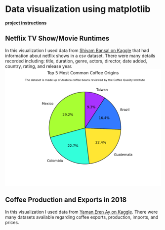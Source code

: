 # Data visualization using matplotlib #

[**project instructions** ](https://github.com/mikeizbicki/cmc-csci040/tree/2021fall/hw_02)

## Netflix TV Show/Movie Runtimes
In this visualization I used data from [Shivam Bansal on Kaggle](https://www.kaggle.com/shivamb/netflix-shows) that had information about netflix shows in a csv dataset. There were many details recorded including: title, duration, genre, actors, director, date added, country, rating, and release year. 
![Pie Chart](Pie.png)

## Coffee Production and Exports in 2018
In this visualization I used data from [Yaman Eren Ay on Kaggle](https://www.kaggle.com/yamaerenay/ico-coffee-dataset-worldwide?select=total-production.csv). There were many datasets available regarding coffee exports, production, imports, and prices. 
